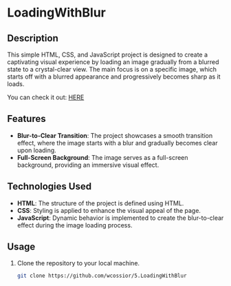 # LoadingWithBlur

## Description
This simple HTML, CSS, and JavaScript project is designed to create a captivating visual experience by loading an image gradually from a blurred state to a crystal-clear view. The main focus is on a specific image, which starts off with a blurred appearance and progressively becomes sharp as it loads.

You can check it out: [HERE](https://wcossior.github.io/5.LoadingWithBlur/)

## Features
- **Blur-to-Clear Transition**: The project showcases a smooth transition effect, where the image starts with a blur and gradually becomes clear upon loading.
- **Full-Screen Background**: The image serves as a full-screen background, providing an immersive visual effect.

## Technologies Used
- **HTML**: The structure of the project is defined using HTML.
- **CSS**: Styling is applied to enhance the visual appeal of the page.
- **JavaScript**: Dynamic behavior is implemented to create the blur-to-clear effect during the image loading process.

## Usage
1. Clone the repository to your local machine.
   ```bash
   git clone https://github.com/wcossior/5.LoadingWithBlur
